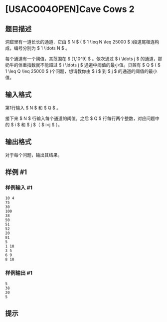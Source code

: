 # [USACO04OPEN]Cave Cows 2

## 题目描述

洞窟里有一道长长的通道．它由 $ N $ ( $ 1 \leq N \leq 25000 $ )段道尾相连构成，编号分别为 $ 1 \ldots N $ 。

每个通道有一个阈值，其范围在 $ [1,10^9] $ 。依次通过 $ i \ldots j $ 的通道，那奶牛的体重指数就不能超过 $ i \ldots j $ 通道中阈值的最小值。贝茜有 
$ Q $ ( $ 1 \leq Q \leq 25000 $ )个问题，想请教你由 $ i $ 到 $ j $ 的通道的阈值的最小值。

## 输入格式

第1行输入 $ N $ 和 $ Q $ 。

接下来 $ N $ 行输入每个通道的阈值，之后 $ Q $ 行每行两个整数，对应问题中的 $ i $ 和 $ j $（ $ i<j $ ）。

## 输出格式

对于每个问题，输出其结果。

## 样例 #1

### 样例输入 #1
```
10 4
75
30
100
38
50
51
52
20
81
5
1 10
3 5
6 9
8 10
```

### 样例输出 #1

```
5
38
20
5
```

## 提示



